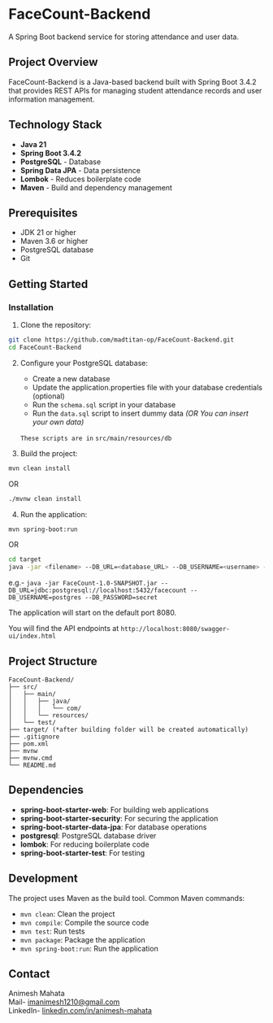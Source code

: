 # FaceCount-Backend

A Spring Boot backend service for storing attendance and user data.

## Project Overview

FaceCount-Backend is a Java-based backend built with Spring Boot 3.4.2 that provides REST APIs for managing student attendance records and user information management.

## Technology Stack

- **Java 21**
- **Spring Boot 3.4.2**
- **PostgreSQL** - Database
- **Spring Data JPA** - Data persistence
- **Lombok** - Reduces boilerplate code
- **Maven** - Build and dependency management

## Prerequisites

- JDK 21 or higher
- Maven 3.6 or higher
- PostgreSQL database
- Git

## Getting Started

### Installation

1. Clone the repository:
```bash
git clone https://github.com/madtitan-op/FaceCount-Backend.git
cd FaceCount-Backend
```

2. Configure your PostgreSQL database:
   - Create a new database
   - Update the application.properties file with your database credentials (optional)
   - Run the `schema.sql` script in your database
   - Run the `data.sql` script to insert dummy data _(OR You can insert your own data)_

   `These scripts are in` `src/main/resources/db`

3. Build the project:
```bash
mvn clean install
```
OR
```bash
./mvnw clean install
```

4. Run the application:
```bash
mvn spring-boot:run
```
OR
```bash
cd target
java -jar <filename> --DB_URL=<database_URL> --DB_USERNAME=<username> --DB_PASSWORD=<password>
```
e.g.- `java -jar FaceCount-1.0-SNAPSHOT.jar --DB_URL=jdbc:postgresql://localhost:5432/facecount --DB_USERNAME=postgres --DB_PASSWORD=secret`

The application will start on the default port 8080.

You will find the API endpoints at `http://localhost:8080/swagger-ui/index.html`

## Project Structure

```
FaceCount-Backend/
├── src/
│   ├── main/
│   │   ├── java/
│   │   │   └── com/
│   │   └── resources/
│   └── test/
├── target/ (*after building folder will be created automatically)
├── .gitignore
├── pom.xml
├── mvnw
├── mvnw.cmd
└── README.md
```

## Dependencies

- **spring-boot-starter-web**: For building web applications
- **spring-boot-starter-security**: For securing the application
- **spring-boot-starter-data-jpa**: For database operations
- **postgresql**: PostgreSQL database driver
- **lombok**: For reducing boilerplate code
- **spring-boot-starter-test**: For testing

## Development

The project uses Maven as the build tool. Common Maven commands:

- `mvn clean`: Clean the project
- `mvn compile`: Compile the source code
- `mvn test`: Run tests
- `mvn package`: Package the application
- `mvn spring-boot:run`: Run the application

## Contact

Animesh Mahata \
Mail- imanimesh1210@gmail.com \
LinkedIn- [linkedin.com/in/animesh-mahata](https://www.linkedin.com/in/animesh-mahata/)
